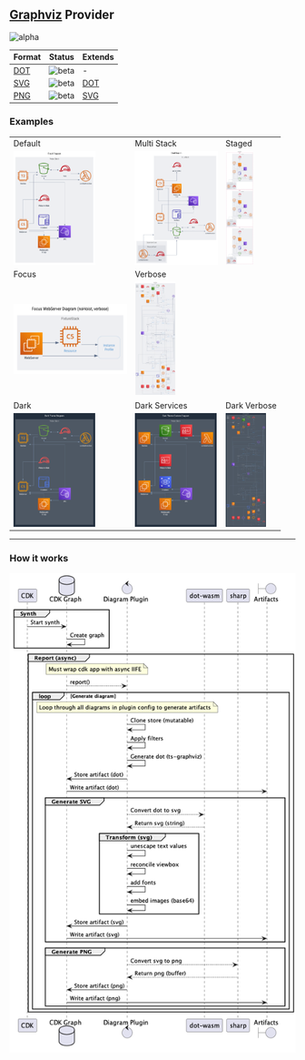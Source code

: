 ## [Graphviz](https://graphviz.org/) Provider

![alpha](https://img.shields.io/badge/status-alpha-orange.svg)

| Format | Status | Extends |
| --- | --- | --- |
| [DOT](https://graphviz.org/docs/outputs/canon/) | ![beta](https://img.shields.io/badge/status-beta-cyan.svg) | - |
| [SVG](https://graphviz.org/docs/outputs/svg/) | ![beta](https://img.shields.io/badge/status-beta-cyan.svg) | [DOT](https://graphviz.org/docs/outputs/canon/) |
| [PNG](https://graphviz.org/docs/outputs/png/) | ![beta](https://img.shields.io/badge/status-beta-cyan.svg) | [SVG](https://graphviz.org/docs/outputs/canon/) |

### Examples
| | | |
| --- | --- | --- |
| Default | Multi Stack | Staged |
| [<img src="../examples/default.png" height="200" />](../examples/diagram.png) | [<img src="../examples/multi-stack.png" height="200" />](../examples/multi-stack.png) | [<img src="../examples/staged.png" height="200" />](../examples/staged.png) |
| Focus | Verbose | |
| [<img src="../examples/focus-nohoist.png" width="200" />](../examples/focus-nohoist.png) | [<img src="../examples/verbose.png" height="200" />](../examples/verbose.png) | |
| Dark | Dark Services | Dark Verbose |
| [<img src="../examples/dark.png" height="200" />](../examples/dark.png) | [<img src="../examples/dark-services.png" height="200" />](../examples/verbose-services.png) | [<img src="../examples/dark-verbose.png" height="200" />](../examples/dark-verbose.png) |

---
### How it works

![](plugin-sequence.png)

